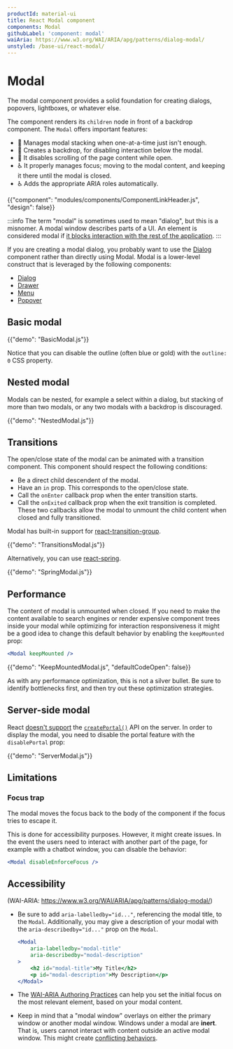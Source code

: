 ```yaml
---
productId: material-ui
title: React Modal component
components: Modal
githubLabel: 'component: modal'
waiAria: https://www.w3.org/WAI/ARIA/apg/patterns/dialog-modal/
unstyled: /base-ui/react-modal/
---
```


# Modal

<p class="description">The modal component provides a solid foundation for creating dialogs, popovers, lightboxes, or whatever else.</p>

The component renders its `children` node in front of a backdrop component.
The `Modal` offers important features:

-   💄 Manages modal stacking when one-at-a-time just isn't enough.
-   🔐 Creates a backdrop, for disabling interaction below the modal.
-   🔐 It disables scrolling of the page content while open.
-   ♿️ It properly manages focus; moving to the modal content,
    and keeping it there until the modal is closed.
-   ♿️ Adds the appropriate ARIA roles automatically.

{{"component": "modules/components/ComponentLinkHeader.js", "design": false}}

:::info
The term "modal" is sometimes used to mean "dialog", but this is a misnomer.
A modal window describes parts of a UI.
An element is considered modal if [it blocks interaction with the rest of the application](https://en.wikipedia.org/wiki/Modal_window).
:::

If you are creating a modal dialog, you probably want to use the [Dialog](/material-ui/react-dialog/) component rather than directly using Modal.
Modal is a lower-level construct that is leveraged by the following components:

-   [Dialog](/material-ui/react-dialog/)
-   [Drawer](/material-ui/react-drawer/)
-   [Menu](/material-ui/react-menu/)
-   [Popover](/material-ui/react-popover/)

## Basic modal

{{"demo": "BasicModal.js"}}

Notice that you can disable the outline (often blue or gold) with the `outline: 0` CSS property.

## Nested modal

Modals can be nested, for example a select within a dialog, but stacking of more than two modals, or any two modals with a backdrop is discouraged.

{{"demo": "NestedModal.js"}}

## Transitions

The open/close state of the modal can be animated with a transition component.
This component should respect the following conditions:

-   Be a direct child descendent of the modal.
-   Have an `in` prop. This corresponds to the open/close state.
-   Call the `onEnter` callback prop when the enter transition starts.
-   Call the `onExited` callback prop when the exit transition is completed.
    These two callbacks allow the modal to unmount the child content when closed and fully transitioned.

Modal has built-in support for [react-transition-group](https://github.com/reactjs/react-transition-group).

{{"demo": "TransitionsModal.js"}}

Alternatively, you can use [react-spring](https://github.com/pmndrs/react-spring).

{{"demo": "SpringModal.js"}}

## Performance

The content of modal is unmounted when closed.
If you need to make the content available to search engines or render expensive component trees inside your modal while optimizing for interaction responsiveness
it might be a good idea to change this default behavior by enabling the `keepMounted` prop:

```jsx
<Modal keepMounted />
```

{{"demo": "KeepMountedModal.js", "defaultCodeOpen": false}}

As with any performance optimization, this is not a silver bullet.
Be sure to identify bottlenecks first, and then try out these optimization strategies.

## Server-side modal

React [doesn't support](https://github.com/facebook/react/issues/13097) the [`createPortal()`](https://react.dev/reference/react-dom/createPortal) API on the server.
In order to display the modal, you need to disable the portal feature with the `disablePortal` prop:

{{"demo": "ServerModal.js"}}

## Limitations

### Focus trap

The modal moves the focus back to the body of the component if the focus tries to escape it.

This is done for accessibility purposes. However, it might create issues.
In the event the users need to interact with another part of the page, for example with a chatbot window, you can disable the behavior:

```jsx
<Modal disableEnforceFocus />
```

## Accessibility

(WAI-ARIA: https://www.w3.org/WAI/ARIA/apg/patterns/dialog-modal/)

-   Be sure to add `aria-labelledby="id..."`, referencing the modal title, to the `Modal`.
    Additionally, you may give a description of your modal with the `aria-describedby="id..."` prop on the `Modal`.

    ```jsx
    <Modal
    	aria-labelledby="modal-title"
    	aria-describedby="modal-description"
    >
    	<h2 id="modal-title">My Title</h2>
    	<p id="modal-description">My Description</p>
    </Modal>
    ```

-   The [WAI-ARIA Authoring Practices](https://www.w3.org/WAI/ARIA/apg/patterns/dialog-modal/examples/dialog/) can help you set the initial focus on the most relevant element, based on your modal content.
-   Keep in mind that a "modal window" overlays on either the primary window or another modal window. Windows under a modal are **inert**. That is, users cannot interact with content outside an active modal window. This might create [conflicting behaviors](#focus-trap).
